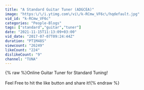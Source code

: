 ```yaml
---
title: "A Standard Guitar Tuner (ADGCEA)"
image: "https:\/\/i.ytimg.com\/vi\/k-RCmw_VF6c\/hqdefault.jpg"
vid_id: "k-RCmw_VF6c"
categories: "People-Blogs"
tags: ["standard","guitar","tuner"]
date: "2021-11-15T11:13:09+03:00"
vid_date: "2017-07-07T09:24:44Z"
duration: "PT1M48S"
viewcount: "26249"
likeCount: "224"
dislikeCount: "9"
channel: "TUNA"
---
```

{% raw %}Online Guitar Tuner for Standard Tuning! <br /><br />Feel Free to hit the like button and share it!{% endraw %}
